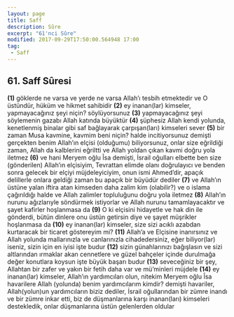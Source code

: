 ```yaml
---
layout: page
title: Saff
description: Sûre
excerpt: "61'nci Sûre"
modified: 2017-09-29T17:50:00.564948 17:00
tag: 
 - Saff
---
```


## 61. Saff Sûresi

**(1)** göklerde ne varsa ve yerde ne varsa Allah’ı tesbih etmektedir ve O üstündür, hüküm ve hikmet sahibidir
**(2)** ey inanan(lar) kimseler, yapmayacağınız şeyi niçin? söylüyorsunuz
**(3)** yapmayacağınız şeyi söylemenin gazabı Allah katında büyüktür
**(4)** şüphesiz Allah kendi yolunda, kenetlenmiş binalar gibi saf bağlayarak çarpışan(ları) kimseleri sever
**(5)** bir zaman Musa kavmine, kavmim beni niçin? halde incitiyorsunuz demişti gerçekten benim Allah’ın elçisi (olduğumu) biliyorsunuz, onlar size eğrildiği zaman, Allah da kalblerini eğriltti ve Allah yoldan çıkan kavmi doğru yola iletmez
**(6)** ve hani Meryem oğlu Îsa demişti, İsrail oğulları elbette ben size (gönderilen) Allah’ın elçisiyim, Tevrattan elimde olanı doğrulayıcı ve benden sonra gelecek bir elçiyi müjdeleyiciyim, onun ismi Ahmed’dir, apaçık delillerle onlara geldiği zaman bu apaçık bir büyüdür dediler
**(7)** ve Allah’ın üstüne yalan iftira atan kimseden daha zalim kim (olabilir?) ve o islama çağırıldığı halde ve Allah zalimler topluluğunu doğru yola iletmez
**(8)** Allah’ın nurunu ağızlarıyle söndürmek istiyorlar ve Allah nurunu tamamlayacaktır ve şayet kafirler hoşlanmasa da
**(9)** O ki elçisini hidayetle ve hak din ile gönderdi, bütün dinlere onu üstün getirsin diye ve şayet müşrikler hoşlanmasa da
**(10)** ey inanan(lar) kimseler, size sizi acıklı azabdan kurtaracak bir ticaret göstereyim mi? 
**(11)** Allah’a ve Elçisine inanırsınız ve Allah yolunda mallarınızla ve canlarınızla cihadedersiniz, eğer biliyor(lar) iseniz, sizin için en iyisi işte budur
**(12)** sizin günahlarınızı bağışlasın ve sizi altlarından ırmaklar akan cennetlere ve güzel bahçeler içinde durulmağa değer konutlara koysun işte büyük başarı budur
**(13)** seveceğiniz bir şey, Allahtan bir zafer ve yakın bir fetih daha var ve mü’minleri müjdele
**(14)** ey inanan(lar) kimseler, Allah’ın yardımcıları olun, nitekim Meryem oğlu Îsa havarilere Allah (yolunda) benim yardımcılarım kimdir? demişti havariler, Allah(yolun)un yardımcıların biziz dediler, İsrail oğullarından bir zümre inandı ve bir zümre inkar etti, biz de düşmanlarına karşı inanan(ları) kimseleri destekledik, onlar düşmanlarına üstün gelenlerden oldular
